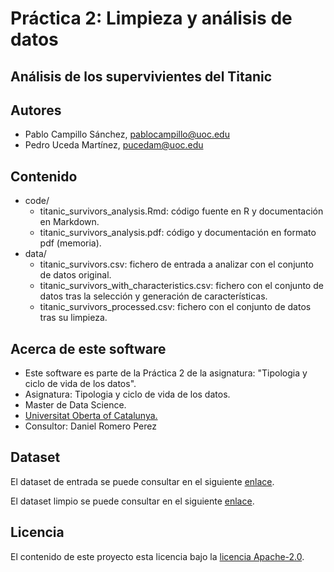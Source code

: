 # Práctica 2: Limpieza y análisis de datos

## Análisis de los supervivientes del Titanic


## Autores
- Pablo Campillo Sánchez, pablocampillo@uoc.edu 
- Pedro Uceda Martínez, pucedam@uoc.edu

## Contenido
- code/
  - titanic_survivors_analysis.Rmd: código fuente en R y documentación en Markdown.
  - titanic_survivors_analysis.pdf: código y documentación en formato pdf (memoria).
- data/
  - titanic_survivors.csv: fichero de entrada a analizar con el conjunto de datos original.
  - titanic_survivors_with_characteristics.csv: fichero con el conjunto de datos tras la selección y generación de características.
  - titanic_survivors_processed.csv: fichero con el conjunto de datos tras su limpieza.

## Acerca de este software

* Este software es parte de la Práctica 2 de la asignatura: "Tipologia y ciclo de vida de los datos".
* Asignatura: Tipologia y ciclo de vida de los datos.
* Master de Data Science.
* [Universitat Oberta of Catalunya.](http://www.uoc.edu/portal/ca/index.html)
* Consultor: Daniel Romero Perez

## Dataset
El dataset de entrada se puede consultar en el siguiente [enlace](https://github.com/pucedam/titanic_survivors_analysis/blob/main/data/titanic_survivors.csv). 

El dataset limpio se puede consultar en el siguiente [enlace](https://github.com/pucedam/titanic_survivors_analysis/blob/main/data/titanic_survivors_processed.csv).

## Licencia

El contenido de este proyecto esta licencia bajo la [licencia Apache-2.0](http://www.apache.org/licenses/LICENSE-2.0).
